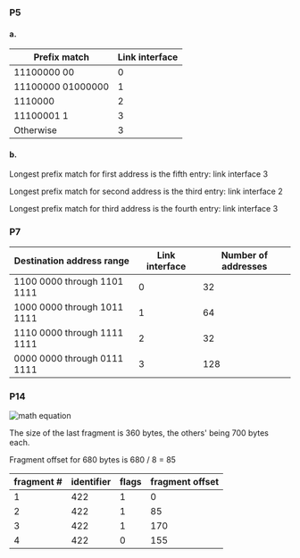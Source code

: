 ### P5

#### a.

| Prefix match      | Link interface |
| ----------------- | -------------- |
| 11100000 00       | 0              |
| 11100000 01000000 | 1              |
| 1110000           | 2              |
| 11100001 1        | 3              |
| Otherwise         | 3              |

#### b.

Longest prefix match for first address is the fifth entry: link interface 3

Longest prefix match for second address is the third entry: link interface 2

Longest prefix match for third address is the fourth entry: link interface 3

### P7

| Destination address range   | Link interface | Number of addresses |
| --------------------------- | -------------- | ------------------- |
| 1100 0000 through 1101 1111 | 0              | 32                  |
| 1000 0000 through 1011 1111 | 1              | 64                  |
| 1110 0000 through 1111 1111 | 2              | 32                  |
| 0000 0000 through 0111 1111 | 3              | 128                 |

### P14

![math equation](https://i.loli.net/2020/04/22/QlKNxtIO7GdckiE.png)

The size of the last fragment is 360 bytes, the others' being 700 bytes each.

Fragment offset for 680 bytes is 680 / 8 = 85

| fragment # | identifier | flags | fragment offset |
|:---------- |:---------- |:----- |:--------------- |
| 1          | 422        | 1     | 0               |
| 2          | 422        | 1     | 85              |
| 3          | 422        | 1     | 170             |
| 4          | 422        | 0     | 155             |


